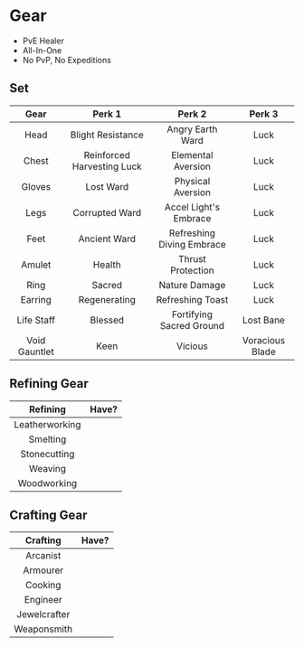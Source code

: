 # Gear

+ PvE Healer
+ All-In-One
+ No PvP, No Expeditions

## Set

|     Gear      |           Perk 1           |          Perk 2           |     Perk 3      |
| :-----------: | :------------------------: | :-----------------------: | :-------------: |
|     Head      |     Blight Resistance      |     Angry Earth Ward      |      Luck       |
|     Chest     | Reinforced Harvesting Luck |    Elemental Aversion     |      Luck       |
|    Gloves     |         Lost Ward          |     Physical Aversion     |      Luck       |
|     Legs      |       Corrupted Ward       |   Accel Light's Embrace   |      Luck       |
|     Feet      |        Ancient Ward        | Refreshing Diving Embrace |      Luck       |
|    Amulet     |           Health           |     Thrust Protection     |      Luck       |
|     Ring      |           Sacred           |       Nature Damage       |      Luck       |
|    Earring    |        Regenerating        |     Refreshing Toast      |      Luck       |
|  Life Staff   |          Blessed           | Fortifying Sacred Ground  |    Lost Bane    |
| Void Gauntlet |            Keen            |          Vicious          | Voracious Blade |

## Refining Gear

|    Refining    | Have? |
| :------------: | :---: |
| Leatherworking |       |
|    Smelting    |       |
|  Stonecutting  |       |
|    Weaving     |       |
|  Woodworking   |       |

## Crafting Gear

|   Crafting   | Have? |
| :----------: | :---: |
|   Arcanist   |       |
|   Armourer   |       |
|   Cooking    |       |
|   Engineer   |       |
| Jewelcrafter |       |
| Weaponsmith  |       |
